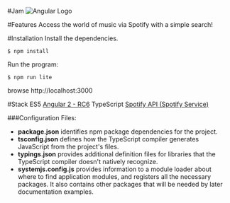 #Jam
![Angular Logo](https://angular.io/resources/images/logos/angular2/angular.png)

#Features
Access the world of music via Spotify with a simple search!

#Installation
Install the dependencies.

`$ npm install`

Run the program:

`$ npm run lite`

browse http://localhost:3000

#Stack
ES5
[Angular 2 - RC6](https://github.com/angular/quickstart)
TypeScript
[Spotify API (Spotify Service)](https://developer.spotify.com/web-api/)

###Configuration Files:

+ **package.json** identifies npm package dependencies for the project.
+ **tsconfig.json** defines how the TypeScript compiler generates JavaScript from the project's files.
+ **typings.json** provides additional definition files for libraries that the TypeScript compiler doesn't natively recognize.
+ **systemjs.config.js** provides information to a module loader about where to find application modules, and registers all the necessary packages. It also contains other packages that will be needed by later documentation examples.
